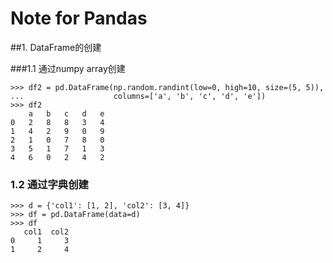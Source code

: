 # Note for Pandas

##1. DataFrame的创建

###1.1 通过numpy array创建

```
>>> df2 = pd.DataFrame(np.random.randint(low=0, high=10, size=(5, 5)),
...                    columns=['a', 'b', 'c', 'd', 'e'])
>>> df2
    a   b   c   d   e
0   2   8   8   3   4
1   4   2   9   0   9
2   1   0   7   8   0
3   5   1   7   1   3
4   6   0   2   4   2
```

### 1.2 通过字典创建

```
>>> d = {'col1': [1, 2], 'col2': [3, 4]}
>>> df = pd.DataFrame(data=d)
>>> df
   col1  col2
0     1     3
1     2     4
```



